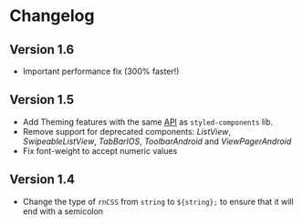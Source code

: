 # Changelog

## Version 1.6

 * Important performance fix (300% faster!)

## Version 1.5

 * Add Theming features with the same [API](https://styled-components.com/docs/advanced) as `styled-components` lib.
 * Remove support for deprecated components: *ListView*, *SwipeableListView*, *TabBarIOS*, *ToolbarAndroid* and *ViewPagerAndroid*
 * Fix font-weight to accept numeric values

## Version 1.4

 * Change the type of `rnCSS` from `string` to `${string};` to ensure that it will end with a semicolon
